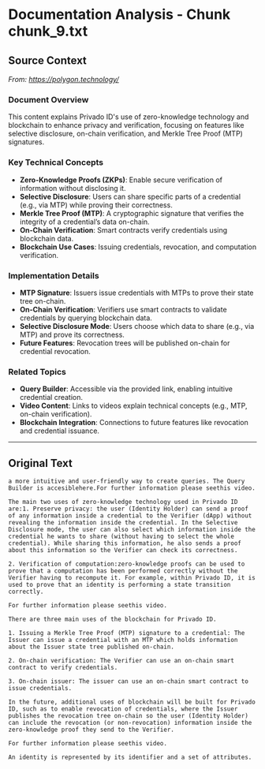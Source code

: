 # Documentation Analysis - Chunk chunk_9.txt

## Source Context
*From: https://polygon.technology/*

### Document Overview  
This content explains Privado ID's use of zero-knowledge technology and blockchain to enhance privacy and verification, focusing on features like selective disclosure, on-chain verification, and Merkle Tree Proof (MTP) signatures.  

### Key Technical Concepts  
- **Zero-Knowledge Proofs (ZKPs)**: Enable secure verification of information without disclosing it.  
- **Selective Disclosure**: Users can share specific parts of a credential (e.g., via MTP) while proving their correctness.  
- **Merkle Tree Proof (MTP)**: A cryptographic signature that verifies the integrity of a credential’s data on-chain.  
- **On-Chain Verification**: Smart contracts verify credentials using blockchain data.  
- **Blockchain Use Cases**: Issuing credentials, revocation, and computation verification.  

### Implementation Details  
- **MTP Signature**: Issuers issue credentials with MTPs to prove their state tree on-chain.  
- **On-Chain Verification**: Verifiers use smart contracts to validate credentials by querying blockchain data.  
- **Selective Disclosure Mode**: Users choose which data to share (e.g., via MTP) and prove its correctness.  
- **Future Features**: Revocation trees will be published on-chain for credential revocation.  

### Related Topics  
- **Query Builder**: Accessible via the provided link, enabling intuitive credential creation.  
- **Video Content**: Links to videos explain technical concepts (e.g., MTP, on-chain verification).  
- **Blockchain Integration**: Connections to future features like revocation and credential issuance.

---

## Original Text
```
a more intuitive and user-friendly way to create queries. The Query Builder is accesiblehere.For further information please seethis video.

The main two uses of zero-knowledge technology used in Privado ID are:1. Preserve privacy: the user (Identity Holder) can send a proof of any information inside a credential to the Verifier (dApp) without revealing the information inside the credential. In the Selective Disclosure mode, the user can also select which information inside the credential he wants to share (without having to select the whole credential). While sharing this information, he also sends a proof about this information so the Verifier can check its correctness.

2. Verification of computation:zero-knowledge proofs can be used to prove that a computation has been performed correctly without the Verifier having to recompute it. For example, within Privado ID, it is used to prove that an identity is performing a state transition correctly.

For further information please seethis video.

There are three main uses of the blockchain for Privado ID.

1. Issuing a Merkle Tree Proof (MTP) signature to a credential: The Issuer can issue a credential with an MTP which holds information about the Issuer state tree published on-chain.

2. On-chain verification: The Verifier can use an on-chain smart contract to verify credentials.

3. On-chain issuer: The issuer can use an on-chain smart contract to issue credentials.

In the future, additional uses of blockchain will be built for Privado ID, such as to enable revocation of credentials, where the Issuer publishes the revocation tree on-chain so the user (Identity Holder) can include the revocation (or non-revocation) information inside the zero-knowledge proof they send to the Verifier.

For further information please seethis video.

An identity is represented by its identifier and a set of attributes.
```